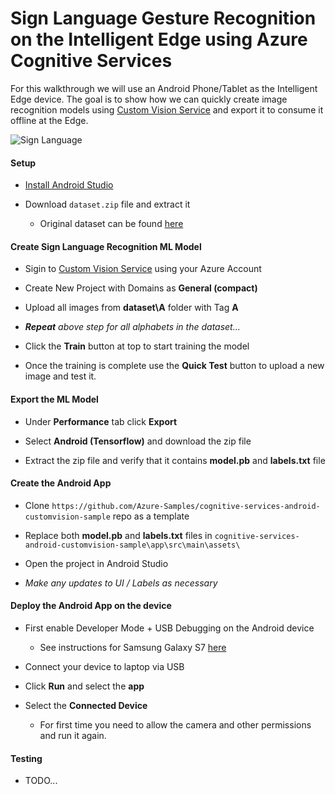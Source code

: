 # Sign Language Gesture Recognition on the Intelligent Edge using Azure Cognitive Services

For this walkthrough we will use an Android Phone/Tablet as the Intelligent Edge device. The goal is to show how we can quickly create image recognition models using [Custom Vision Service](https://www.customvision.ai/) and export it to consume it offline at the Edge.

![Sign Language](https://raw.githubusercontent.com/jomit/AITrials/master/sign-language-recognition/signs.png)

#### Setup

- [Install Android Studio](https://developer.android.com/studio/index.html)

- Download `dataset.zip` file and extract it
    - Original dataset can be found [here](https://www.kaggle.com/datamunge/sign-language-mnist/version/1)

#### Create Sign Language Recognition ML Model

- Sigin to [Custom Vision Service](https://www.customvision.ai/) using your Azure Account

- Create New Project with Domains as **General (compact)**

- Upload all images from **dataset\A** folder with Tag **A**

- ***Repeat** above step for all alphabets in the dataset...*

- Click the **Train** button at top to start training the model

- Once the training is complete use the **Quick Test** button to upload a new image and test it.

#### Export the ML Model

- Under **Performance** tab click **Export**

- Select **Android (Tensorflow)** and download the zip file

- Extract the zip file and verify that it contains **model.pb** and **labels.txt** file


#### Create the Android App

- Clone `https://github.com/Azure-Samples/cognitive-services-android-customvision-sample` repo as a template

- Replace both **model.pb** and **labels.txt** files in `cognitive-services-android-customvision-sample\app\src\main\assets\`

- Open the project in Android Studio

- *Make any updates to UI / Labels as necessary*

#### Deploy the Android App on the device

- First enable Developer Mode + USB Debugging on the Android device
    - See instructions for Samsung Galaxy S7 [here](https://www.androidcentral.com/how-enable-developer-mode-galaxy-s7)

- Connect your device to laptop via USB

- Click **Run** and select the **app**

- Select the **Connected Device**

    - For first time you need to allow the camera and other permissions and run it again.


#### Testing

- TODO...
